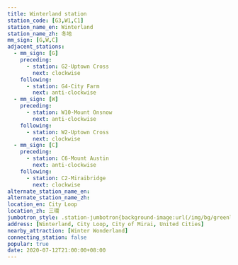 ```yaml
---
title: Winterland station
station_code: [G3,W1,C1]
station_name_en: Winterland
station_name_zh: 冬地
mm_sign: [G,W,C]
adjacent_stations:
  - mm_sign: [G]
    preceding:
      - station: G2-Uptown Cross
        next: clockwise
    following:
      - station: G4-City Farm
        next: anti-clockwise
  - mm_sign: [W]
    preceding:
      - station: W10-Mount Onsnow
        next: anti-clockwise
    following:
      - station: W2-Uptown Cross
        next: clockwise
  - mm_sign: [C]
    preceding:
      - station: C6-Mount Austin
        next: anti-clockwise
    following:
      - station: C2-Miraibridge
        next: clockwise
alternate_station_name_en: 
alternate_station_name_zh: 
location_en: City Loop
location_zh: 三環
jumbotron_style: .station-jumbotron{background-image:url(/img/bg/greenline.png),url(/img/bg/waterfallline.png),url(/img/bg/cityloopline.png);background-repeat:no-repeat;background-size:100% 10px;background-position:0 100px,0 130px,0 160px}
address: [Winterland, City Loop, City of Mirai, United Cities]
nearby_attraction: [Winter Wonderland]
connecting_station: false
popular: true
date: 2020-07-12T21:00:00+08:00
---
```


